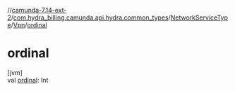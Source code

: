 //[camunda-7.14-ext-2](../../../../index.md)/[com.hydra_billing.camunda.api.hydra.common_types](../../index.md)/[NetworkServiceType](../index.md)/[Vpn](index.md)/[ordinal](ordinal.md)

# ordinal

[jvm]\
val [ordinal](ordinal.md): Int
